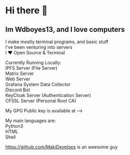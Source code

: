 # Hi there 👋

## Im Wdboyes13, and I love computers  

I make mostly terminal programs, and basic stuff  
I've been venturing into servers  
I ❤️ Open Source & Terminal  

Currently Running Locally:  
    IPFS Server (File Server)  
    Matrix Server  
    Web Server  
    Grafana System Data Collector  
    Discord Bot  
    KeyCloak Server (Authentication Server)  
    CFSSL Server (Personal Root CA)  
      
My GPG Public key is available at -->  
  
My main languages are:  
    Python3  
    HTML  
    Shell  
  
https://github.com/MakiDevelops is an awesome guy  
